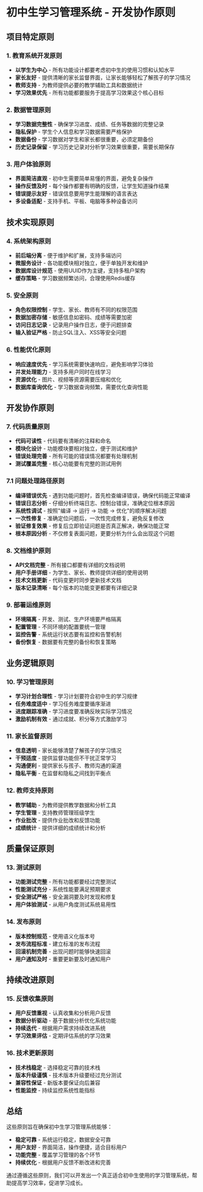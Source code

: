 # 初中生学习管理系统 - 开发协作原则

## 项目特定原则

### 1. 教育系统开发原则
- **以学生为中心** - 所有功能设计都要考虑初中生的使用习惯和认知水平
- **家长友好** - 提供清晰的家长监督界面，让家长能够轻松了解孩子的学习情况
- **教师支持** - 为教师提供必要的教学辅助工具和数据统计
- **学习效果优先** - 所有功能都要服务于提高学习效果这个核心目标

### 2. 数据管理原则
- **学习数据完整性** - 确保学习进度、成绩、任务等数据的完整记录
- **隐私保护** - 学生个人信息和学习数据需要严格保护
- **数据备份** - 学习数据对学生和家长都很重要，必须定期备份
- **历史记录保留** - 学习历史记录对分析学习效果很重要，需要长期保存

### 3. 用户体验原则
- **界面简洁直观** - 初中生需要简单易懂的界面，避免复杂操作
- **操作反馈及时** - 每个操作都要有明确的反馈，让学生知道操作结果
- **错误提示友好** - 错误信息要用学生能理解的语言表达
- **多设备适配** - 支持手机、平板、电脑等多种设备访问

## 技术实现原则

### 4. 系统架构原则
- **前后端分离** - 便于维护和扩展，支持多端访问
- **微服务设计** - 各功能模块相对独立，便于单独开发和维护
- **数据库设计规范** - 使用UUID作为主键，支持多租户架构
- **缓存策略** - 学习数据频繁访问，合理使用Redis缓存

### 5. 安全原则
- **角色权限控制** - 学生、家长、教师有不同的权限范围
- **数据加密存储** - 敏感信息如密码、成绩等需要加密
- **访问日志记录** - 记录用户操作日志，便于问题排查
- **输入验证严格** - 防止SQL注入、XSS等安全问题

### 6. 性能优化原则
- **响应速度优先** - 学习系统需要快速响应，避免影响学习体验
- **并发处理能力** - 支持多用户同时在线学习
- **资源优化** - 图片、视频等资源需要压缩和优化
- **数据库查询优化** - 学习数据查询频繁，需要优化查询性能

## 开发协作原则

### 7. 代码质量原则
- **代码可读性** - 代码要有清晰的注释和命名
- **模块化设计** - 功能模块要相对独立，便于测试和维护
- **错误处理完善** - 所有可能的错误情况都要有处理机制
- **测试覆盖完整** - 核心功能要有完整的测试用例

### 7.1 问题处理路径原则
- **编译错误优先** - 遇到功能问题时，首先检查编译错误，确保代码能正常编译
- **错误日志分析** - 仔细分析终端日志、控制台错误，准确定位根本原因
- **系统性调试** - 按照"编译 → 运行 → 功能 → 优化"的顺序解决问题
- **一次性修复** - 准确定位问题后，一次性完成修复，避免反复修改
- **验证修复效果** - 修复后立即验证问题是否真正解决，确保功能正常
- **根本原因分析** - 不仅修复表面问题，更要分析为什么会出现这个问题

### 8. 文档维护原则
- **API文档完整** - 所有接口都要有详细的文档说明
- **用户手册详细** - 为学生、家长、教师提供详细的使用说明
- **技术文档更新** - 代码变更时同步更新技术文档
- **版本记录清晰** - 每个版本的功能变更都要有详细记录

### 9. 部署运维原则
- **环境隔离** - 开发、测试、生产环境要严格隔离
- **配置管理** - 不同环境的配置要统一管理
- **监控告警** - 系统运行状态要有监控和告警机制
- **备份恢复** - 数据要有完整的备份和恢复策略

## 业务逻辑原则

### 10. 学习管理原则
- **学习计划合理性** - 学习计划要符合初中生的学习规律
- **任务难度适中** - 学习任务难度要循序渐进
- **进度跟踪准确** - 学习进度要准确反映实际学习情况
- **激励机制有效** - 通过成就、积分等方式激励学习

### 11. 家长监督原则
- **信息透明** - 家长能够清楚了解孩子的学习情况
- **干预适度** - 提供监督功能但不干扰正常学习
- **沟通便利** - 提供家长与孩子、教师沟通的渠道
- **隐私平衡** - 在监督和隐私之间找到平衡点

### 12. 教师支持原则
- **教学辅助** - 为教师提供教学数据和分析工具
- **学生管理** - 支持教师管理班级学生
- **作业批改** - 提供作业批改和反馈功能
- **成绩统计** - 提供详细的成绩统计和分析

## 质量保证原则

### 13. 测试原则
- **功能测试完整** - 所有功能都要经过完整测试
- **性能测试充分** - 系统性能要满足预期要求
- **安全测试严格** - 安全漏洞要及时发现和修复
- **用户体验测试** - 从用户角度测试系统易用性

### 14. 发布原则
- **版本控制规范** - 使用语义化版本号
- **发布流程标准** - 建立标准的发布流程
- **回滚机制完善** - 出现问题时能够快速回滚
- **用户通知及时** - 重要更新要及时通知用户

## 持续改进原则

### 15. 反馈收集原则
- **用户反馈重视** - 认真收集和分析用户反馈
- **数据分析驱动** - 基于数据分析优化系统功能
- **持续迭代** - 根据用户需求持续改进系统
- **学习效果评估** - 定期评估系统的学习效果

### 16. 技术更新原则
- **技术栈稳定** - 选择稳定可靠的技术栈
- **版本升级谨慎** - 技术版本升级要经过充分测试
- **兼容性保证** - 新版本要保证向后兼容
- **性能监控** - 持续监控系统性能指标

## 总结

这些原则旨在确保初中生学习管理系统能够：
- **稳定可靠** - 系统运行稳定，数据安全可靠
- **用户友好** - 界面简洁，操作便捷，适合目标用户
- **功能完整** - 覆盖学习管理的各个环节
- **持续优化** - 根据用户反馈不断改进和完善

通过遵循这些原则，我们可以开发出一个真正适合初中生使用的学习管理系统，帮助提高学习效率，促进学习成长。

